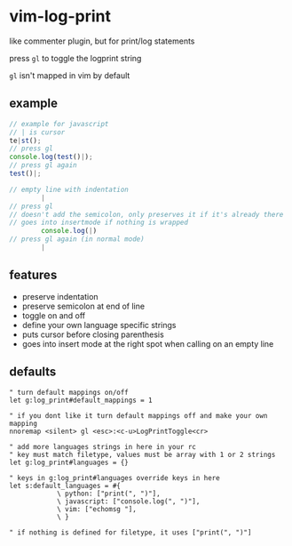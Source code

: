 # vim-log-print

like commenter plugin, but for print/log statements

press `gl` to toggle the logprint string

`gl` isn't mapped in vim by default

## example

```javascript
// example for javascript
// | is cursor
te|st();
// press gl
console.log(test()|);
// press gl again
test()|;

// empty line with indentation
		|
// press gl
// doesn't add the semicolon, only preserves it if it's already there
// goes into insertmode if nothing is wrapped
		console.log(|)
// press gl again (in normal mode)
		|
```

## features

* preserve indentation
* preserve semicolon at end of line
* toggle on and off
* define your own language specific strings
* puts cursor before closing parenthesis
* goes into insert mode at the right spot when calling on an empty line

## defaults

```vim
" turn default mappings on/off
let g:log_print#default_mappings = 1

" if you dont like it turn default mappings off and make your own mapping
nnoremap <silent> gl <esc>:<c-u>LogPrintToggle<cr>

" add more languages strings in here in your rc
" key must match filetype, values must be array with 1 or 2 strings
let g:log_print#languages = {}

" keys in g:log_print#languages override keys in here
let s:default_languages = #{
			\ python: ["print(", ")"],
			\ javascript: ["console.log(", ")"],
			\ vim: ["echomsg "],
			\ }

" if nothing is defined for filetype, it uses ["print(", ")"]
```
